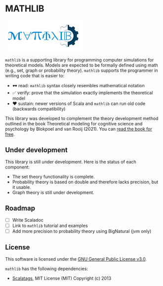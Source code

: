 # MATHLIB

<img src="docs/mathlib-logo-full.png" alt="MATHLIB logo" title="MATHLIB" width="50%"/>

```mathlib``` is a supporting library for programming computer simulations for theoretical models. Models are expected to be formally defined using math (e.g., set, graph or probability theory). ```mathlib``` supports the programmer in writing code that is easier to:

* 🕶 read: ```mathlib``` syntax closely resembles mathematical notation
* ✅ verify: prove that the simulation exactly implements the theoretical model
* ❤ sustain: newer versions of Scala and ```mathlib``` can run old code (backwards compatibility)

This library was developed to complement the theory development method outlined in the book Theoretical modeling for cognitive science and psychology by Blokpoel and van Rooij (2021). You can [read the book for free](https://computationalcognitivescience.github.io/lovelace/).

## Under development

This library is still under development. Here is the status of each component:

* The set theory functionality is complete.
* Probability theory is based on double and therefore lacks precision, but it usable.
* Graph theory is still under development.

## Roadmap

* [ ] Write Scaladoc
* [ ] Link to ```mathlib``` tutorial and examples
* [ ] Add more precision to probability theory using BigNatural (jvm only)

## License

This software is licensed under the [GNU General Public License v3.0](LICENSE).

```mathlib``` has the following dependencies:

* [Scalatags](https://com-lihaoyi.github.io/scalatags/), MIT License (MIT) Copyright (c) 2013